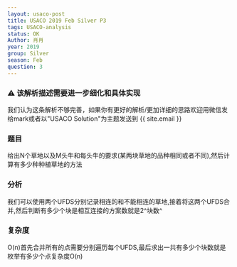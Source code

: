 ```yaml
---
layout: usaco-post
title: USACO 2019 Feb Silver P3
tags: USACO-analysis
status: OK
Author: 肖肖
year: 2019
group: Silver
season: Feb
question: 3
---
```

<div class="notification">
    <h3>⚠ 该解析描述需要进一步细化和具体实现</h3>
    我们认为这条解析不够完善，如果你有更好的解析/更加详细的思路欢迎用微信发给mark或者以"USACO Solution"为主题发送到 {{ site.email }}
</div>

### 题目

给出N个草地以及M头牛和每头牛的要求(某两块草地的品种相同或者不同),然后计算有多少种种植草地的方法

### 分析

我们可以使用两个UFDS分别记录相连的和不能相连的草地,接着将这两个UFDS合并,然后判断有多少个块是相互连接的方案数就是2^块数^

### 复杂度

O(n)首先合并所有的点需要分别遍历每个UFDS,最后求出一共有多少个块数就是枚举有多少个点复杂度O(n)


